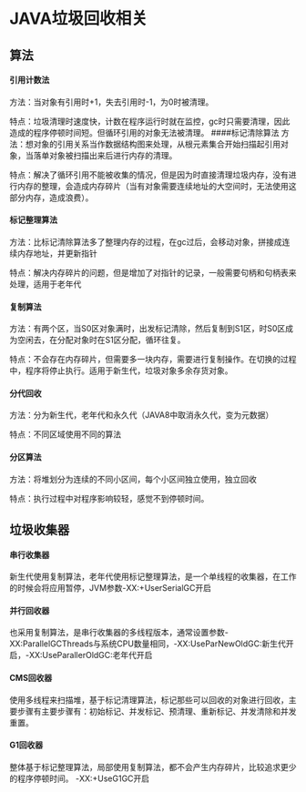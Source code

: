 # JAVA垃圾回收相关
## 算法
#### 引用计数法
方法：当对象有引用时+1，失去引用时-1，为0时被清理。

特点：垃圾清理时速度快，计数在程序运行时就在监控，gc时只需要清理，因此造成的程序停顿时间短。但循环引用的对象无法被清理。
####标记清除算法
方法：想对象的引用关系当作数据结构图来处理，从根元素集合开始扫描起引用对象，当落单对象被扫描出来后进行内存的清理。

特点：解决了循环引用不能被收集的情况，但是因为时直接清理垃圾内存，没有进行内存的整理，会造成内存碎片（当有对象需要连续地址的大空间时，无法使用这部分内存，造成浪费）。
#### 标记整理算法
方法：比标记清除算法多了整理内存的过程，在gc过后，会移动对象，拼接成连续内存地址，并更新指针

特点：解决内存碎片的问题，但是增加了对指针的记录，一般需要句柄和句柄表来处理，适用于老年代

#### 复制算法
方法：有两个区，当S0区对象满时，出发标记清除，然后复制到S1区，时S0区成为空闲去，在分配对象时在S1区分配，循环往复。

特点：不会存在内存碎片，但需要多一块内存，需要进行复制操作。在切换的过程中，程序将停止执行。适用于新生代，垃圾对象多余存货对象。

#### 分代回收
方法：分为新生代，老年代和永久代（JAVA8中取消永久代，变为元数据）

特点：不同区域使用不同的算法

#### 分区算法
方法：将堆划分为连续的不同小区间，每个小区间独立使用，独立回收

特点：执行过程中对程序影响较轻，感觉不到停顿时间。

## 垃圾收集器
#### 串行收集器
新生代使用复制算法，老年代使用标记整理算法，是一个单线程的收集器，在工作的时候会将应用暂停，JVM参数-XX:+UserSerialGC开启
#### 并行回收器
也采用复制算法，是串行收集器的多线程版本，通常设置参数-XX:ParallelGCThreads与系统CPU数量相同，-XX:UseParNewOldGC:新生代开启，-XX:UseParallerOldGC:老年代开启
#### CMS回收器
使用多线程来扫描堆，基于标记清理算法，标记那些可以回收的对象进行回收，主要步骤有主要步骤有：初始标记、并发标记、预清理、重新标记、并发清除和并发重置。
#### G1回收器
整体基于标记整理算法，局部使用复制算法，都不会产生内存碎片，比较追求更少的程序停顿时间。 -XX:+UseG1GC开启

